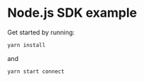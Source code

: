 # Node.js SDK example

Get started by running:

```bash
yarn install
```

and

```bash
yarn start connect
```
